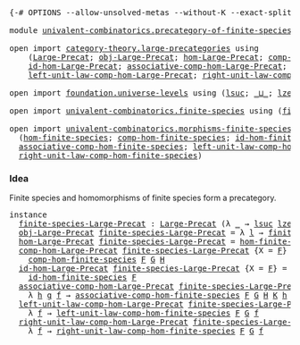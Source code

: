 <pre class="Agda"><a id="9" class="Symbol">{-#</a> <a id="13" class="Keyword">OPTIONS</a> <a id="21" class="Pragma">--allow-unsolved-metas</a> <a id="44" class="Pragma">--without-K</a> <a id="56" class="Pragma">--exact-split</a> <a id="70" class="Symbol">#-}</a>

<a id="75" class="Keyword">module</a> <a id="82" href="univalent-combinatorics.precategory-of-finite-species.html" class="Module">univalent-combinatorics.precategory-of-finite-species</a> <a id="136" class="Keyword">where</a>

<a id="143" class="Keyword">open</a> <a id="148" class="Keyword">import</a> <a id="155" href="category-theory.large-precategories.html" class="Module">category-theory.large-precategories</a> <a id="191" class="Keyword">using</a>
    <a id="201" class="Symbol">(</a><a id="202" href="category-theory.large-precategories.html#668" class="Record">Large-Precat</a><a id="214" class="Symbol">;</a> <a id="216" href="category-theory.large-precategories.html#786" class="Field">obj-Large-Precat</a><a id="232" class="Symbol">;</a> <a id="234" href="category-theory.large-precategories.html#838" class="Field">hom-Large-Precat</a><a id="250" class="Symbol">;</a> <a id="252" href="category-theory.large-precategories.html#952" class="Field">comp-hom-Large-Precat</a><a id="273" class="Symbol">;</a>
    <a id="279" href="category-theory.large-precategories.html#1203" class="Field">id-hom-Large-Precat</a><a id="298" class="Symbol">;</a> <a id="300" href="category-theory.large-precategories.html#1308" class="Field">associative-comp-hom-Large-Precat</a><a id="333" class="Symbol">;</a>
    <a id="339" href="category-theory.large-precategories.html#1746" class="Field">left-unit-law-comp-hom-Large-Precat</a><a id="374" class="Symbol">;</a> <a id="376" href="category-theory.large-precategories.html#1965" class="Field">right-unit-law-comp-hom-Large-Precat</a><a id="412" class="Symbol">)</a>

<a id="415" class="Keyword">open</a> <a id="420" class="Keyword">import</a> <a id="427" href="foundation.universe-levels.html" class="Module">foundation.universe-levels</a> <a id="454" class="Keyword">using</a> <a id="460" class="Symbol">(</a><a id="461" href="Agda.Primitive.html#780" class="Primitive">lsuc</a><a id="465" class="Symbol">;</a> <a id="467" href="Agda.Primitive.html#810" class="Primitive Operator">_⊔_</a><a id="470" class="Symbol">;</a> <a id="472" href="Agda.Primitive.html#764" class="Primitive">lzero</a><a id="477" class="Symbol">)</a>

<a id="480" class="Keyword">open</a> <a id="485" class="Keyword">import</a> <a id="492" href="univalent-combinatorics.finite-species.html" class="Module">univalent-combinatorics.finite-species</a> <a id="531" class="Keyword">using</a> <a id="537" class="Symbol">(</a><a id="538" href="univalent-combinatorics.finite-species.html#404" class="Function">finite-species</a><a id="552" class="Symbol">)</a>

<a id="555" class="Keyword">open</a> <a id="560" class="Keyword">import</a> <a id="567" href="univalent-combinatorics.morphisms-finite-species.html" class="Module">univalent-combinatorics.morphisms-finite-species</a> <a id="616" class="Keyword">using</a>
  <a id="624" class="Symbol">(</a><a id="625" href="univalent-combinatorics.morphisms-finite-species.html#4312" class="Function">hom-finite-species</a><a id="643" class="Symbol">;</a> <a id="645" href="univalent-combinatorics.morphisms-finite-species.html#1434" class="Function">comp-hom-finite-species</a><a id="668" class="Symbol">;</a> <a id="670" href="univalent-combinatorics.morphisms-finite-species.html#1230" class="Function">id-hom-finite-species</a><a id="691" class="Symbol">;</a>
  <a id="695" href="univalent-combinatorics.morphisms-finite-species.html#2159" class="Function">associative-comp-hom-finite-species</a><a id="730" class="Symbol">;</a> <a id="732" href="univalent-combinatorics.morphisms-finite-species.html#2624" class="Function">left-unit-law-comp-hom-finite-species</a><a id="769" class="Symbol">;</a>
  <a id="773" href="univalent-combinatorics.morphisms-finite-species.html#2844" class="Function">right-unit-law-comp-hom-finite-species</a><a id="811" class="Symbol">)</a>
</pre>
### Idea

Finite species and homomorphisms of finite species form a precategory.

<pre class="Agda"><a id="908" class="Keyword">instance</a>
  <a id="finite-species-Large-Precat"></a><a id="919" href="univalent-combinatorics.precategory-of-finite-species.html#919" class="Function">finite-species-Large-Precat</a> <a id="947" class="Symbol">:</a> <a id="949" href="category-theory.large-precategories.html#668" class="Record">Large-Precat</a> <a id="962" class="Symbol">(λ</a> <a id="965" href="univalent-combinatorics.precategory-of-finite-species.html#965" class="Bound">_</a> <a id="967" class="Symbol">→</a> <a id="969" href="Agda.Primitive.html#780" class="Primitive">lsuc</a> <a id="974" href="Agda.Primitive.html#764" class="Primitive">lzero</a><a id="979" class="Symbol">)</a> <a id="981" class="Symbol">(λ</a> <a id="984" href="univalent-combinatorics.precategory-of-finite-species.html#984" class="Bound">_</a> <a id="986" href="univalent-combinatorics.precategory-of-finite-species.html#986" class="Bound">_</a> <a id="988" class="Symbol">→</a> <a id="990" href="Agda.Primitive.html#780" class="Primitive">lsuc</a> <a id="995" href="Agda.Primitive.html#764" class="Primitive">lzero</a><a id="1000" class="Symbol">)</a>
  <a id="1004" href="category-theory.large-precategories.html#786" class="Field">obj-Large-Precat</a> <a id="1021" href="univalent-combinatorics.precategory-of-finite-species.html#919" class="Function">finite-species-Large-Precat</a> <a id="1049" class="Symbol">=</a> <a id="1051" class="Symbol">λ</a> <a id="1053" href="univalent-combinatorics.precategory-of-finite-species.html#1053" class="Bound">l</a> <a id="1055" class="Symbol">→</a> <a id="1057" href="univalent-combinatorics.finite-species.html#404" class="Function">finite-species</a>
  <a id="1074" href="category-theory.large-precategories.html#838" class="Field">hom-Large-Precat</a> <a id="1091" href="univalent-combinatorics.precategory-of-finite-species.html#919" class="Function">finite-species-Large-Precat</a> <a id="1119" class="Symbol">=</a> <a id="1121" href="univalent-combinatorics.morphisms-finite-species.html#4312" class="Function">hom-finite-species</a>
  <a id="1142" href="category-theory.large-precategories.html#952" class="Field">comp-hom-Large-Precat</a> <a id="1164" href="univalent-combinatorics.precategory-of-finite-species.html#919" class="Function">finite-species-Large-Precat</a> <a id="1192" class="Symbol">{</a><a id="1193" class="Argument">X</a> <a id="1195" class="Symbol">=</a> <a id="1197" href="univalent-combinatorics.precategory-of-finite-species.html#1197" class="Bound">F</a><a id="1198" class="Symbol">}</a> <a id="1200" class="Symbol">{</a><a id="1201" href="univalent-combinatorics.precategory-of-finite-species.html#1201" class="Bound">G</a><a id="1202" class="Symbol">}</a> <a id="1204" class="Symbol">{</a><a id="1205" href="univalent-combinatorics.precategory-of-finite-species.html#1205" class="Bound">H</a><a id="1206" class="Symbol">}</a> <a id="1208" class="Symbol">=</a>
    <a id="1214" href="univalent-combinatorics.morphisms-finite-species.html#1434" class="Function">comp-hom-finite-species</a> <a id="1238" href="univalent-combinatorics.precategory-of-finite-species.html#1197" class="Bound">F</a> <a id="1240" href="univalent-combinatorics.precategory-of-finite-species.html#1201" class="Bound">G</a> <a id="1242" href="univalent-combinatorics.precategory-of-finite-species.html#1205" class="Bound">H</a>
  <a id="1246" href="category-theory.large-precategories.html#1203" class="Field">id-hom-Large-Precat</a> <a id="1266" href="univalent-combinatorics.precategory-of-finite-species.html#919" class="Function">finite-species-Large-Precat</a> <a id="1294" class="Symbol">{</a><a id="1295" class="Argument">X</a> <a id="1297" class="Symbol">=</a> <a id="1299" href="univalent-combinatorics.precategory-of-finite-species.html#1299" class="Bound">F</a><a id="1300" class="Symbol">}</a> <a id="1302" class="Symbol">=</a>
    <a id="1308" href="univalent-combinatorics.morphisms-finite-species.html#1230" class="Function">id-hom-finite-species</a> <a id="1330" href="univalent-combinatorics.precategory-of-finite-species.html#1299" class="Bound">F</a>
  <a id="1334" href="category-theory.large-precategories.html#1308" class="Field">associative-comp-hom-Large-Precat</a> <a id="1368" href="univalent-combinatorics.precategory-of-finite-species.html#919" class="Function">finite-species-Large-Precat</a> <a id="1396" class="Symbol">{</a><a id="1397" class="Argument">X</a> <a id="1399" class="Symbol">=</a> <a id="1401" href="univalent-combinatorics.precategory-of-finite-species.html#1401" class="Bound">F</a><a id="1402" class="Symbol">}</a> <a id="1404" class="Symbol">{</a><a id="1405" href="univalent-combinatorics.precategory-of-finite-species.html#1405" class="Bound">G</a><a id="1406" class="Symbol">}</a> <a id="1408" class="Symbol">{</a><a id="1409" href="univalent-combinatorics.precategory-of-finite-species.html#1409" class="Bound">H</a><a id="1410" class="Symbol">}</a> <a id="1412" class="Symbol">{</a><a id="1413" href="univalent-combinatorics.precategory-of-finite-species.html#1413" class="Bound">K</a><a id="1414" class="Symbol">}</a> <a id="1416" class="Symbol">=</a>
    <a id="1422" class="Symbol">λ</a> <a id="1424" href="univalent-combinatorics.precategory-of-finite-species.html#1424" class="Bound">h</a> <a id="1426" href="univalent-combinatorics.precategory-of-finite-species.html#1426" class="Bound">g</a> <a id="1428" href="univalent-combinatorics.precategory-of-finite-species.html#1428" class="Bound">f</a> <a id="1430" class="Symbol">→</a> <a id="1432" href="univalent-combinatorics.morphisms-finite-species.html#2159" class="Function">associative-comp-hom-finite-species</a> <a id="1468" href="univalent-combinatorics.precategory-of-finite-species.html#1401" class="Bound">F</a> <a id="1470" href="univalent-combinatorics.precategory-of-finite-species.html#1405" class="Bound">G</a> <a id="1472" href="univalent-combinatorics.precategory-of-finite-species.html#1409" class="Bound">H</a> <a id="1474" href="univalent-combinatorics.precategory-of-finite-species.html#1413" class="Bound">K</a> <a id="1476" href="univalent-combinatorics.precategory-of-finite-species.html#1424" class="Bound">h</a> <a id="1478" href="univalent-combinatorics.precategory-of-finite-species.html#1426" class="Bound">g</a> <a id="1480" href="univalent-combinatorics.precategory-of-finite-species.html#1428" class="Bound">f</a>
  <a id="1484" href="category-theory.large-precategories.html#1746" class="Field">left-unit-law-comp-hom-Large-Precat</a> <a id="1520" href="univalent-combinatorics.precategory-of-finite-species.html#919" class="Function">finite-species-Large-Precat</a> <a id="1548" class="Symbol">{</a><a id="1549" class="Argument">X</a> <a id="1551" class="Symbol">=</a> <a id="1553" href="univalent-combinatorics.precategory-of-finite-species.html#1553" class="Bound">F</a><a id="1554" class="Symbol">}</a> <a id="1556" class="Symbol">{</a><a id="1557" href="univalent-combinatorics.precategory-of-finite-species.html#1557" class="Bound">G</a><a id="1558" class="Symbol">}</a> <a id="1560" class="Symbol">=</a>
    <a id="1566" class="Symbol">λ</a> <a id="1568" href="univalent-combinatorics.precategory-of-finite-species.html#1568" class="Bound">f</a> <a id="1570" class="Symbol">→</a> <a id="1572" href="univalent-combinatorics.morphisms-finite-species.html#2624" class="Function">left-unit-law-comp-hom-finite-species</a> <a id="1610" href="univalent-combinatorics.precategory-of-finite-species.html#1553" class="Bound">F</a> <a id="1612" href="univalent-combinatorics.precategory-of-finite-species.html#1557" class="Bound">G</a> <a id="1614" href="univalent-combinatorics.precategory-of-finite-species.html#1568" class="Bound">f</a>
  <a id="1618" href="category-theory.large-precategories.html#1965" class="Field">right-unit-law-comp-hom-Large-Precat</a> <a id="1655" href="univalent-combinatorics.precategory-of-finite-species.html#919" class="Function">finite-species-Large-Precat</a> <a id="1683" class="Symbol">{</a><a id="1684" class="Argument">X</a> <a id="1686" class="Symbol">=</a> <a id="1688" href="univalent-combinatorics.precategory-of-finite-species.html#1688" class="Bound">F</a><a id="1689" class="Symbol">}</a> <a id="1691" class="Symbol">{</a><a id="1692" href="univalent-combinatorics.precategory-of-finite-species.html#1692" class="Bound">G</a><a id="1693" class="Symbol">}</a> <a id="1695" class="Symbol">=</a>
    <a id="1701" class="Symbol">λ</a> <a id="1703" href="univalent-combinatorics.precategory-of-finite-species.html#1703" class="Bound">f</a> <a id="1705" class="Symbol">→</a> <a id="1707" href="univalent-combinatorics.morphisms-finite-species.html#2844" class="Function">right-unit-law-comp-hom-finite-species</a> <a id="1746" href="univalent-combinatorics.precategory-of-finite-species.html#1688" class="Bound">F</a> <a id="1748" href="univalent-combinatorics.precategory-of-finite-species.html#1692" class="Bound">G</a> <a id="1750" href="univalent-combinatorics.precategory-of-finite-species.html#1703" class="Bound">f</a>
</pre>